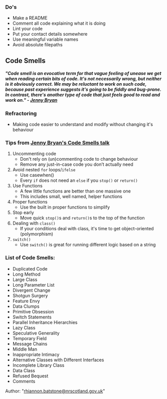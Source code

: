 

### Do's
* Make a README
* Comment all code explaining what it is doing
* Lint your code
* Put your contact details somewhere
* Use meaningful variable names
* Avoid absolute filepaths

## Code Smells
##### "Code smell is an evocative term for that vague feeling of unease we get when reading certain bits of code. It's not necessarily wrong, but neither is it obviously correct. We may be reluctant to work on such code, because past experience suggests it's going to be fiddly and bug-prone. In contrast, there's another type of code that just feels good to read and work on." - [Jenny Bryan](https://github.com/jennybc/code-smells-and-feels#:~:text=GitHub%3A%20%40jennybc%20%22Code%20smell%22%20is%20an%20evocative%20term,suggests%20it%27s%20going%20to%20be%20fiddly%20and%20bug-prone.)

###  Refractoring 
* Making code easier to understand and modify without changing it's behaviour



### Tips from [Jenny Bryan's Code Smells talk](https://www.youtube.com/watch?v=7oyiPBjLAWY)
1. Uncommenting code
    * Don't rely on (un)commenting code to change behaviour
    * Remove any just-in-case code you don’t actually need
2. Avoid nested `for` loops/`ifelse`
    * Use casewhen()
    * Every `if` does not need an `else` if you `stop()` or `return()`
3. Use Functions
    * A few little functions are better than one massive one
    * This includes small, well named, helper functions
4. Proper functions
    * Use the built in proper functions to simplify 
5. Stop early
    *  Move quick `stop()`s and `return()`s to the top of the function
6. Dealing with `class()`
    * If your conditions deal with class, it's time to get object-oriented (polymorphism)
7. `switch()`
    * Use `switch()` is great for running different logic based on a string


### List of Code Smells: 
* Duplicated Code
* Long Method
* Large Class 
* Long Parameter List
* Divergent Change 
* Shotgun Surgery
* Feature Envy 
* Data Clumps
* Primitive Obsession 
* Switch Statements
* Parallel Inheritance Hierarchies 
* Lazy Class
* Speculative Generality 
* Temporary Field
* Message Chains 
* Middle Man
* Inappropriate Intimacy 
* Alternative Classes with Different Interfaces
* Incomplete Library Class 
* Data Class
* Refused Bequest 
* Comments

Author: "rhiannon.batstone@nrscotland.gov.uk"
